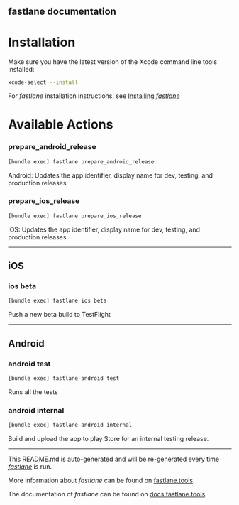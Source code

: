 fastlane documentation
----

# Installation

Make sure you have the latest version of the Xcode command line tools installed:

```sh
xcode-select --install
```

For _fastlane_ installation instructions, see [Installing _fastlane_](https://docs.fastlane.tools/#installing-fastlane)

# Available Actions

### prepare_android_release

```sh
[bundle exec] fastlane prepare_android_release
```

Android: Updates the app identifier, display name for dev, testing, and production releases

### prepare_ios_release

```sh
[bundle exec] fastlane prepare_ios_release
```

iOS: Updates the app identifier, display name for dev, testing, and production releases

----


## iOS

### ios beta

```sh
[bundle exec] fastlane ios beta
```

Push a new beta build to TestFlight

----


## Android

### android test

```sh
[bundle exec] fastlane android test
```

Runs all the tests

### android internal

```sh
[bundle exec] fastlane android internal
```

Build and upload the app to play Store for an internal testing release.

----

This README.md is auto-generated and will be re-generated every time [_fastlane_](https://fastlane.tools) is run.

More information about _fastlane_ can be found on [fastlane.tools](https://fastlane.tools).

The documentation of _fastlane_ can be found on [docs.fastlane.tools](https://docs.fastlane.tools).
